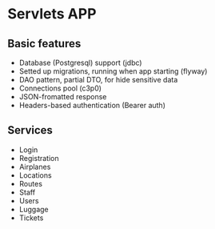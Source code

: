 <h1>Servlets APP</h1>

<h2>Basic features</h2>
<ul>
  <li>Database (Postgresql) support (jdbc)</li>
  <li>Setted up migrations, running when app starting (flyway)</li>
  <li>DAO pattern, partial DTO, for hide sensitive data</li>
  <li>Connections pool (c3p0)</li>
  <li>JSON-fromatted response</li>
  <li>Headers-based authentication (Bearer auth)</li>
</ul>

<h2>Services</h2>
<ul>
  <li>Login</li>
  <li>Registration</li>
  <li>Airplanes</li>
  <li>Locations</li>
  <li>Routes</li>
  <li>Staff</li>
  <li>Users</li>
  <li>Luggage</li>
  <li>Tickets</li>
</ul>
